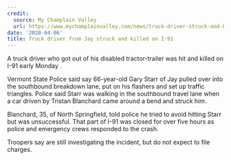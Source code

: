 ```yaml
---
credit:
  source: My Champlain Valley
  url: https://www.mychamplainvalley.com/news/truck-driver-struck-and-killed-on-i-91/
date: '2020-04-06'
title: Truck driver from Jay struck and killed on I-91
---
```

A truck driver who got out of his disabled tractor-trailer was hit and killed on I-91 early Monday .

Vermont State Police said say 66-year-old Gary Starr of Jay pulled over into the southbound breakdown lane, put on his flashers and set up traffic triangles. Police said Starr was walking in the southbound travel lane when a car driven by Tristan Blanchard came around a bend and struck him.

Blanchard, 35, of North Springfield, told police he tried to avoid hitting Starr but was unsuccessful. That part of I-91 was closed for over five hours as police and emergency crews responded to the crash.

Troopers say are still investigating the incident, but do not expect to file charges.

